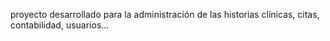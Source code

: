 proyecto desarrollado para la administración de las historias clínicas, citas, contabilidad, usuarios...